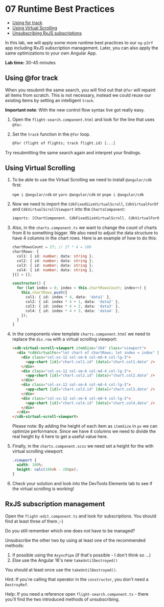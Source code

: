 # 07 Runtime Best Practices

<!-- TOC -->

- [Using for track](#using-for-track)
- [Using Virtual Scrolling](#using-virtual-scrolling)
- [Unsubscribing RxJS subscriptions](#unsubscribing-rxjs-subscriptions)
<!-- TOC -->

In this lab, we will apply some more runtime best practices to our `ng-p3rf` app including RxJS subscription management. Later, you can also apply the same optimizations to your own Angular App.

**Lab time:** 30–45 minutes

## Using @for track

When you resubmit the same search, you will find out that `@for` will repaint all items from scratch. This is not necessary, instead we could reuse our existing items by setting an intelligent `track`.

**Important note**: With the new control flow syntax live got really easy.

1. Open the `flight-search.component.html` and look for the line that uses `@for`.

2. Set the `track` function in the `@for` loop.

   ```html
   @for (flight of flights; track flight.id) [...]
   ```

Try resubmitting the same search again and interpret your findings.

## Using Virtual Scrolling

1. To be able to use the Virtual Scrolling we need to install `@angular/cdk` first:

   `npm i @angular/cdk` or `yarn @angular/cdk` or `pnpm i @angular/cdk`

2. Now we need to import the `CdkFixedSizeVirtualScroll`, `CdkVirtualForOf` and `CdkVirtualScrollViewport` into the `ChartsComponent`:

   ```typescript
   imports: [ChartComponent, CdkFixedSizeVirtualScroll, CdkVirtualForOf, CdkVirtualScrollViewport],
   ```

3. Also, in the `charts.component.ts` we want to change the count of charts from 8 to something bigger. We also need to adjust the data structure to have 4 columns in the chart rows. Here is an example of how to do this:

   ```typescript
   chartRowsCount = 27; // 27 * 4 = 108
   chartRows: {
     col1: { id: number; data: string };
     col2: { id: number; data: string };
     col3: { id: number; data: string };
     col4: { id: number; data: string };
   }[] = [];

   constructor() {
     for (let index = 0; index < this.chartRowsCount; index++) {
       this.chartRows.push({
         col1: { id: index * 4, data: 'data1' },
         col2: { id: index * 4 + 1, data: 'data2' },
         col3: { id: index * 4 + 2, data: 'data3' },
         col4: { id: index * 4 + 3, data: 'data4' },
       });
     }
   }
   ```

4. In the components view template `charts.component.html` we need to replace the `div.row` with a virtual scrolling viewport:

   ```html
   <cdk-virtual-scroll-viewport itemSize="264" class="viewport">
     <div *cdkVirtualFor="let chart of chartRows; let index = index" [id]="'row_' + index" class="row">
       <div class="col-xs-12 col-sm-6 col-md-4 col-lg-3">
         <app-chart [id]="chart.col1.id" [data]="chart.col1.data" />
       </div>
       <div class="col-xs-12 col-sm-6 col-md-4 col-lg-3">
         <app-chart [id]="chart.col2.id" [data]="chart.col2.data" />
       </div>
       <div class="col-xs-12 col-sm-6 col-md-4 col-lg-3">
         <app-chart [id]="chart.col3.id" [data]="chart.col3.data" />
       </div>
       <div class="col-xs-12 col-sm-6 col-md-4 col-lg-3">
         <app-chart [id]="chart.col4.id" [data]="chart.col4.data" />
       </div>
     </div>
   </cdk-virtual-scroll-viewport>
   ```

   Please note: By adding the height of each item as `itemSize` in `px` we can optimize performance. Since we have 4 columns we need to divide the real height by 4 here to get a useful value here.

5. Finally, in the `charts.component.scss` we need set a height for the with virtual scrolling viewport:

   ```scss
   .viewport {
     width: 100%;
     height: calc(100vh - 280px);
   }
   ```

6. Check your solution and look into the DevTools Elements tab to see if the virtual scrolling is working!

## RxJS subscription management

Open the `flight-edit.component.ts` and look for subscriptions. You should find at least three of them ;-)

Do you still remember which one does not have to be managed?

Unsubscribe the other two by using at least one of the recommended methods:

1. If possible using the `AsyncPipe` (if that's possible - I don't think so ...)
2. Else use the Angular 16's new `takeUntilDestroyed()`

You should at least once use the `takeUntilDestroyed()`.

Hint: If you're calling that operator in the `constructor`, you don't need a `DestroyRef`.

Help: If you need a reference open `flight-search.component.ts` - there you'll find the two introduced methods of unsubscribing.
